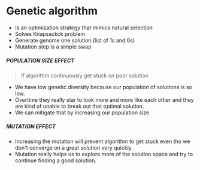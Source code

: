# Genetic algorithm

- Is an optimization strategy that mimics natural selection
- Solves Knapsackck problem 
- Generate genome one solution (list of 1s and 0s)
- Mutation step is a simple swap
 

##### POPULATION SIZE EFFECT
> If algorithm continuously get stuck on poor solution
- We have low genetic diversity because our population of solutions is so low.
- Overtime they really star to look more and more like each other
and they are kind of unable to break out that optimal solution.
- We can mitigate that by increasing our population size 

##### MUTATION EFFECT
- Increasing the mutation will prevent algorithm to get stuck 
even tho we don't converge on a great solution very quickly.
- Mutation really helps us to explore more of the solution space 
and try to continue finding a good solution. 